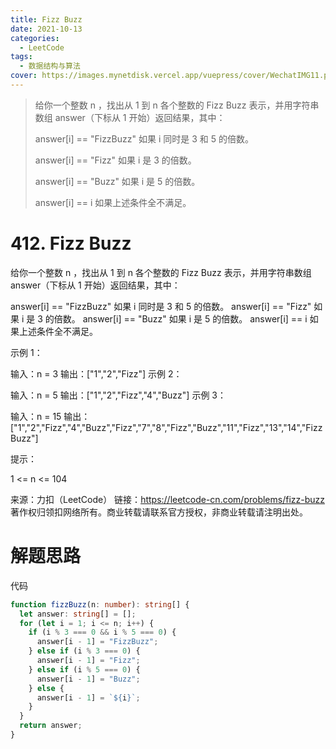 ```yaml
---
title: Fizz Buzz
date: 2021-10-13
categories:
  - LeetCode
tags:
  - 数据结构与算法
cover: https://images.mynetdisk.vercel.app/vuepress/cover/WechatIMG11.png
---
```


> 给你一个整数 n ，找出从 1 到 n 各个整数的 Fizz Buzz 表示，并用字符串数组 answer（下标从 1 开始）返回结果，其中：
>
> answer[i] == "FizzBuzz" 如果 i 同时是 3 和 5 的倍数。
>
> answer[i] == "Fizz" 如果 i 是 3 的倍数。
>
> answer[i] == "Buzz" 如果 i 是 5 的倍数。
>
> answer[i] == i 如果上述条件全不满足。

<!-- more -->

# 412. Fizz Buzz

给你一个整数 n ，找出从 1 到 n 各个整数的 Fizz Buzz 表示，并用字符串数组 answer（下标从 1 开始）返回结果，其中：

answer[i] == "FizzBuzz" 如果 i 同时是 3 和 5 的倍数。
answer[i] == "Fizz" 如果 i 是 3 的倍数。
answer[i] == "Buzz" 如果 i 是 5 的倍数。
answer[i] == i 如果上述条件全不满足。

示例 1：

输入：n = 3
输出：["1","2","Fizz"]
示例 2：

输入：n = 5
输出：["1","2","Fizz","4","Buzz"]
示例 3：

输入：n = 15
输出：["1","2","Fizz","4","Buzz","Fizz","7","8","Fizz","Buzz","11","Fizz","13","14","FizzBuzz"]

提示：

1 <= n <= 104

来源：力扣（LeetCode）
链接：https://leetcode-cn.com/problems/fizz-buzz
著作权归领扣网络所有。商业转载请联系官方授权，非商业转载请注明出处。

# 解题思路

代码

```ts
function fizzBuzz(n: number): string[] {
  let answer: string[] = [];
  for (let i = 1; i <= n; i++) {
    if (i % 3 === 0 && i % 5 === 0) {
      answer[i - 1] = "FizzBuzz";
    } else if (i % 3 === 0) {
      answer[i - 1] = "Fizz";
    } else if (i % 5 === 0) {
      answer[i - 1] = "Buzz";
    } else {
      answer[i - 1] = `${i}`;
    }
  }
  return answer;
}
```
